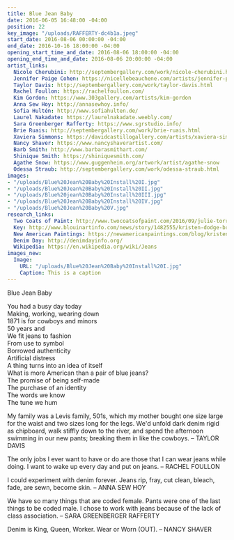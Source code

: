 ```yaml
---
title: Blue Jean Baby
date: 2016-06-05 16:48:00 -04:00
position: 22
key_image: "/uploads/RAFFERTY-dc4b1a.jpeg"
start_date: 2016-08-06 00:00:00 -04:00
end_date: 2016-10-16 18:00:00 -04:00
opening_start_time_and_date: 2016-08-06 18:00:00 -04:00
opening_end_time_and_date: 2016-08-06 20:00:00 -04:00
artist_links:
  Nicole Cherubini: http://septembergallery.com/work/nicole-cherubini.html
  Jennifer Paige Cohen: https://nicellebeauchene.com/artists/jennifer-paige-cohen/
  Taylor Davis: http://septembergallery.com/work/taylor-davis.html
  Rachel Foullon: https://rachelfoullon.com/
  Kim Gordon: https://www.303gallery.com/artists/kim-gordon
  Anna Sew Hoy: http://annasewhoy.info/
  Sofia Hultén: http://www.sofiahulten.de/
  Laurel Nakadate: https://laurelnakadate.weebly.com/
  Sara Greenberger Rafferty: https://www.sgrstudio.info/
  Brie Ruais: http://septembergallery.com/work/brie-ruais.html
  Xaviera Simmons: https://davidcastillogallery.com/artists/xaviera-simmons/
  Nancy Shaver: https://www.nancyshaverartist.com/
  Barb Smith: http://www.barbarasmithart.com/
  Shinique Smith: https://shiniquesmith.com/
  Agathe Snow: https://www.guggenheim.org/artwork/artist/agathe-snow
  Odessa Straub: http://septembergallery.com/work/odessa-straub.html
images:
- "/uploads/Blue%20Jean%20Baby%20Install%20I.jpg"
- "/uploads/Blue%20Jean%20Baby%20Install%20II.jpg"
- "/uploads/Blue%20jean%20Baby%20Install%20III.jpg"
- "/uploads/Blue%20Jean%20Baby%20Install%20IV.jpg"
- "/uploads/Blue%20Jean%20Baby%20V.jpg"
research_links:
  Two Coats of Paint: http://www.twocoatsofpaint.com/2016/09/julie-torres-dispatches-from-hudson-part-2.html
  Key: http://www.blouinartinfo.com/news/story/1482555/kristen-dodge-brings-september-to-hudson
  New American Paintings: https://newamericanpaintings.com/blog/kristen-dodge-back-game-september
  Denim Day: http://denimdayinfo.org/
  Wikipedia: https://en.wikipedia.org/wiki/Jeans
images_new:
  Image:
    URL: "/uploads/Blue%20Jean%20Baby%20Install%20I.jpg"
    Caption: This is a caption
---
```


Blue Jean Baby

You had a busy day today  
Making, working, wearing down  
1871 is for cowboys and minors  
50 years and  
We fit jeans to fashion  
From use to symbol  
Borrowed authenticity  
Artificial distress  
A thing turns into an idea of itself  
What is more American than a pair of blue jeans?  
The promise of being self-made  
The purchase of an identity  
The words we know  
The tune we hum  

My family was a Levis family, 501s, which my mother bought one size large for the waist and two sizes long for the legs. We'd unfold dark denim rigid as chipboard, walk stiffly down to the river, and spend the afternoon swimming in our new pants; breaking them in like the cowboys. – TAYLOR DAVIS

The only jobs I ever want to have or do are those that I can wear jeans while doing. I want to wake up every day and put on jeans. – RACHEL FOULLON

I could experiment with denim forever. Jeans rip, fray, cut clean, bleach, fade, are sewn, become skin. – ANNA SEW HOY

We have so many things that are coded female. Pants were one of the last things to be coded male. I chose to work with jeans because of the lack of class association. – SARA GREENBERGER RAFFERTY

Denim is King, Queen, Worker. Wear or Worn (OUT).  – NANCY SHAVER